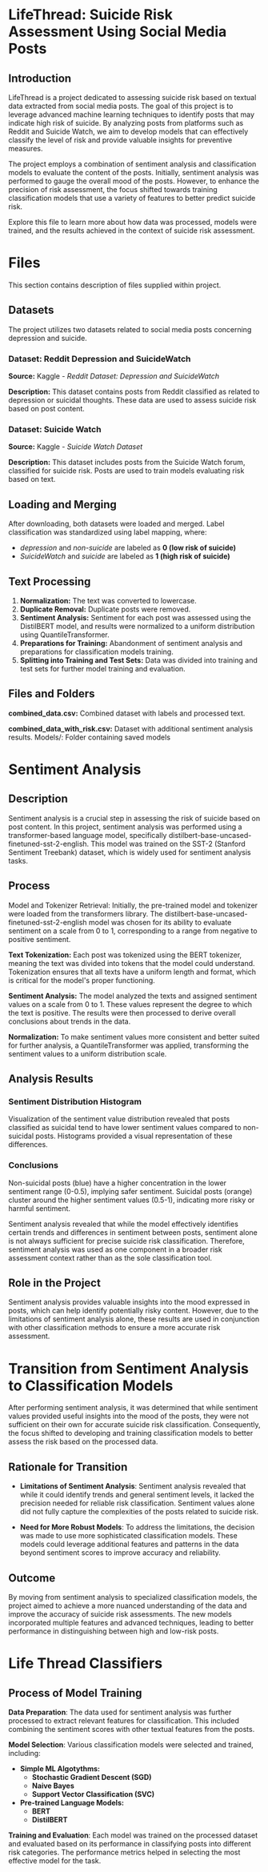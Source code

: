 # LifeThread: Suicide Risk Assessment Using Social Media Posts

## Introduction

LifeThread is a project dedicated to assessing suicide risk based on textual data extracted from social media posts. The goal of this project is to leverage advanced machine learning techniques to identify posts that may indicate high risk of suicide. By analyzing posts from platforms such as Reddit and Suicide Watch, we aim to develop models that can effectively classify the level of risk and provide valuable insights for preventive measures.

The project employs a combination of sentiment analysis and classification models to evaluate the content of the posts. Initially, sentiment analysis was performed to gauge the overall mood of the posts. However, to enhance the precision of risk assessment, the focus shifted towards training classification models that use a variety of features to better predict suicide risk.

Explore this file to learn more about how data was processed, models were trained, and the results achieved in the context of suicide risk assessment.

# Files

This section contains description of files supplied within project.

## Datasets

The project utilizes two datasets related to social media posts concerning depression and suicide.

### Dataset: Reddit Depression and SuicideWatch

**Source:** Kaggle - _Reddit Dataset: Depression and SuicideWatch_

**Description:** This dataset contains posts from Reddit classified as related to depression or suicidal thoughts. These data are used to assess suicide risk based on post content.

### Dataset: Suicide Watch

**Source:** Kaggle - _Suicide Watch Dataset_

**Description:** This dataset includes posts from the Suicide Watch forum, classified for suicide risk. Posts are used to train models evaluating risk based on text.

## Loading and Merging 

After downloading, both datasets were loaded and merged. Label classification was standardized using label mapping, where:

*  _depression_ and _non-suicide_ are labeled as **0 (low risk of suicide)**
*  _SuicideWatch_ and _suicide_ are labeled as **1 (high risk of suicide)**

## Text Processing

1.  **Normalization:** The text was converted to lowercase.
2.  **Duplicate Removal:** Duplicate posts were removed.
3.  **Sentiment Analysis:** Sentiment for each post was assessed using the DistilBERT model, and results were normalized to a uniform distribution using QuantileTransformer.
4.  **Preparations for Training:** Abandonment of sentiment analysis and preparations for classification models training.
5.  **Splitting into Training and Test Sets:** Data was divided into training and test sets for further model training and evaluation.

## Files and Folders

**combined_data.csv:** Combined dataset with labels and processed text.

**combined_data_with_risk.csv:** Dataset with additional sentiment analysis results.
Models/: Folder containing saved models

# Sentiment Analysis

## Description

Sentiment analysis is a crucial step in assessing the risk of suicide based on post content. In this project, sentiment analysis was performed using a transformer-based language model, specifically distilbert-base-uncased-finetuned-sst-2-english. This model was trained on the SST-2 (Stanford Sentiment Treebank) dataset, which is widely used for sentiment analysis tasks.

## Process

Model and Tokenizer Retrieval: Initially, the pre-trained model and tokenizer were loaded from the transformers library. The distilbert-base-uncased-finetuned-sst-2-english model was chosen for its ability to evaluate sentiment on a scale from 0 to 1, corresponding to a range from negative to positive sentiment.

**Text Tokenization:** Each post was tokenized using the BERT tokenizer, meaning the text was divided into tokens that the model could understand. Tokenization ensures that all texts have a uniform length and format, which is critical for the model's proper functioning.

**Sentiment Analysis:** The model analyzed the texts and assigned sentiment values on a scale from 0 to 1. These values represent the degree to which the text is positive. The results were then processed to derive overall conclusions about trends in the data.

**Normalization:** To make sentiment values more consistent and better suited for further analysis, a QuantileTransformer was applied, transforming the sentiment values to a uniform distribution scale.

## Analysis Results

### Sentiment Distribution Histogram

Visualization of the sentiment value distribution revealed that posts classified as suicidal tend to have lower sentiment values compared to non-suicidal posts. Histograms provided a visual representation of these differences.

### Conclusions

Non-suicidal posts (blue) have a higher concentration in the lower sentiment range (0-0.5), implying safer sentiment.
Suicidal posts (orange) cluster around the higher sentiment values (0.5-1), indicating more risky or harmful sentiment.

Sentiment analysis revealed that while the model effectively identifies certain trends and differences in sentiment between posts, sentiment alone is not always sufficient for precise suicide risk classification. Therefore, sentiment analysis was used as one component in a broader risk assessment context rather than as the sole classification tool.

## Role in the Project

Sentiment analysis provides valuable insights into the mood expressed in posts, which can help identify potentially risky content. However, due to the limitations of sentiment analysis alone, these results are used in conjunction with other classification methods to ensure a more accurate risk assessment.


# Transition from Sentiment Analysis to Classification Models

After performing sentiment analysis, it was determined that while sentiment values provided useful insights into the mood of the posts, they were not sufficient on their own for accurate suicide risk classification. Consequently, the focus shifted to developing and training classification models to better assess the risk based on the processed data.

## Rationale for Transition

- **Limitations of Sentiment Analysis**: Sentiment analysis revealed that while it could identify trends and general sentiment levels, it lacked the precision needed for reliable risk classification. Sentiment values alone did not fully capture the complexities of the posts related to suicide risk.

- **Need for More Robust Models**: To address the limitations, the decision was made to use more sophisticated classification models. These models could leverage additional features and patterns in the data beyond sentiment scores to improve accuracy and reliability.

## Outcome

By moving from sentiment analysis to specialized classification models, the project aimed to achieve a more nuanced understanding of the data and improve the accuracy of suicide risk assessments. The new models incorporated multiple features and advanced techniques, leading to better performance in distinguishing between high and low-risk posts.

# Life Thread Classifiers

## Process of Model Training

**Data Preparation**: The data used for sentiment analysis was further processed to extract relevant features for classification. This included combining the sentiment scores with other textual features from the posts.

**Model Selection**: Various classification models were selected and trained, including:
- **Simple ML Algotythms:**
  - **Stochastic Gradient Descent (SGD)**
  - **Naive Bayes**
  - **Support Vector Classification (SVC)**
- **Pre-trained Language Models:**
  - **BERT**
  - **DistilBERT**

**Training and Evaluation**: Each model was trained on the processed dataset and evaluated based on its performance in classifying posts into different risk categories. The performance metrics helped in selecting the most effective model for the task.
